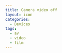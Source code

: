 ```yaml
---
title: Camera video off
layout: icon
categories:
  - Devices
tags:
  - av
  - video
  - film
---
```

